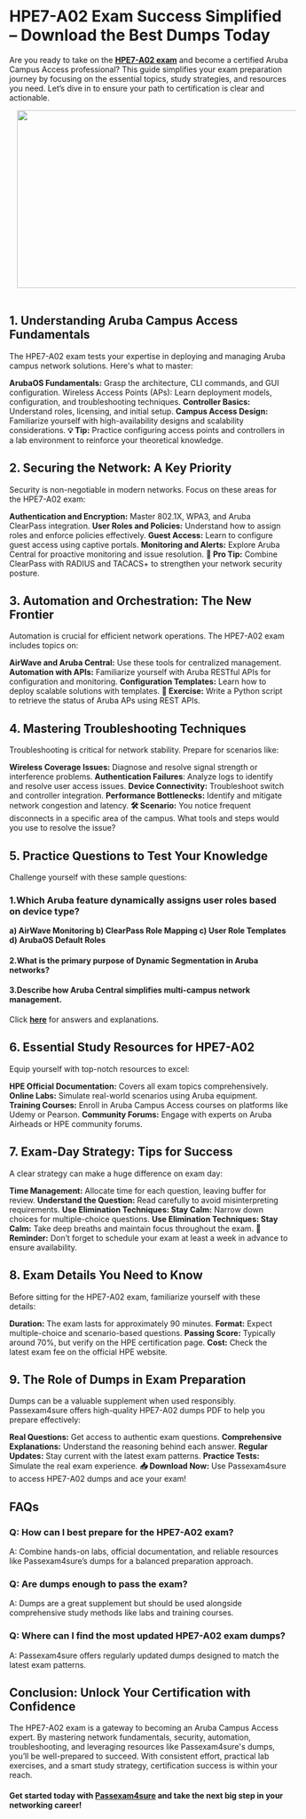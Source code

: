 # **HPE7-A02 Exam Success Simplified – Download the Best Dumps Today**
Are you ready to take on the **[HPE7-A02 exam](https://www.passexam4sure.com/hp/hpe7-a02-dumps.html)** and become a certified Aruba Campus Access professional? This guide simplifies your exam preparation journey by focusing on the essential topics, study strategies, and resources you need. Let’s dive in to ensure your path to certification is clear and actionable.

</div><div class="separator" style="clear: both; text-align: center;"><a href="https://blogger.googleusercontent.com/img/b/R29vZ2xl/AVvXsEhl9rtYmVY8ZYG4YIO1CrFdXIDZyeXsOaL75YUEbwkJ-5FqnsxdJ0_TjIWjdD5e62bIjLwQKFQSQYu1GYgQTwYDiLtMqWXuRTwK_cdv9kcdxc8KUwEwr5vh8rSQHtzco9L-cMrR3RWuHiN7rsbLH3GxqP03RZ2tFSy_3ufaMIlj_CJwpMmcVGTCvt5U1eM/s6912/Digital%20Marketing%20Agency%20Banner.jpg" imageanchor="1" style="margin-left: 1em; margin-right: 1em;"><img border="0" data-original-height="3456" data-original-width="6912" height="320" src="https://blogger.googleusercontent.com/img/b/R29vZ2xl/AVvXsEhl9rtYmVY8ZYG4YIO1CrFdXIDZyeXsOaL75YUEbwkJ-5FqnsxdJ0_TjIWjdD5e62bIjLwQKFQSQYu1GYgQTwYDiLtMqWXuRTwK_cdv9kcdxc8KUwEwr5vh8rSQHtzco9L-cMrR3RWuHiN7rsbLH3GxqP03RZ2tFSy_3ufaMIlj_CJwpMmcVGTCvt5U1eM/w640-h320/Digital%20Marketing%20Agency%20Banner.jpg" width="640" /></a></div><br />


## 1. Understanding Aruba Campus Access Fundamentals
The HPE7-A02 exam tests your expertise in deploying and managing Aruba campus network solutions. Here's what to master:

**ArubaOS Fundamentals:** Grasp the architecture, CLI commands, and GUI configuration.
Wireless Access Points (APs): Learn deployment models, configuration, and troubleshooting techniques.
**Controller Basics:** Understand roles, licensing, and initial setup.
**Campus Access Design:** Familiarize yourself with high-availability designs and scalability considerations.
**💡 Tip:** Practice configuring access points and controllers in a lab environment to reinforce your theoretical knowledge.

## 2. Securing the Network: A Key Priority
Security is non-negotiable in modern networks. Focus on these areas for the HPE7-A02 exam:

**Authentication and Encryption:** Master 802.1X, WPA3, and Aruba ClearPass integration.
**User Roles and Policies:** Understand how to assign roles and enforce policies effectively.
**Guest Access:** Learn to configure guest access using captive portals.
**Monitoring and Alerts:** Explore Aruba Central for proactive monitoring and issue resolution.
**🔐 Pro Tip:** Combine ClearPass with RADIUS and TACACS+ to strengthen your network security posture.

## 3. Automation and Orchestration: The New Frontier
Automation is crucial for efficient network operations. The HPE7-A02 exam includes topics on:

**AirWave and Aruba Central:** Use these tools for centralized management.
**Automation with APIs:** Familiarize yourself with Aruba RESTful APIs for configuration and monitoring.
**Configuration Templates:** Learn how to deploy scalable solutions with templates.
**📘 Exercise:** Write a Python script to retrieve the status of Aruba APs using REST APIs.

## 4. Mastering Troubleshooting Techniques
Troubleshooting is critical for network stability. Prepare for scenarios like:

**Wireless Coverage Issues:** Diagnose and resolve signal strength or interference problems.
**Authentication Failures**: Analyze logs to identify and resolve user access issues.
**Device Connectivity:** Troubleshoot switch and controller integration.
**Performance Bottlenecks:** Identify and mitigate network congestion and latency.
**🛠️ Scenario:** You notice frequent disconnects in a specific area of the campus. What tools and steps would you use to resolve the issue?

## 5. Practice Questions to Test Your Knowledge

Challenge yourself with these sample questions:

### 1.Which Aruba feature dynamically assigns user roles based on device type?
**a) AirWave Monitoring
b) ClearPass Role Mapping
c) User Role Templates
d) ArubaOS Default Roles**

#### 2.What is the primary purpose of Dynamic Segmentation in Aruba networks?

#### 3.Describe how Aruba Central simplifies multi-campus network management.

Click **[here](https://www.passexam4sure.com/hp/hpe7-a02-dumps.html)** for answers and explanations.

## 6. Essential Study Resources for HPE7-A02
Equip yourself with top-notch resources to excel:

**HPE Official Documentation:** Covers all exam topics comprehensively.
**Online Labs:** Simulate real-world scenarios using Aruba equipment.
**Training Courses:** Enroll in Aruba Campus Access courses on platforms like Udemy or Pearson.
**Community Forums:** Engage with experts on Aruba Airheads or HPE community forums.

## 7. Exam-Day Strategy: Tips for Success
A clear strategy can make a huge difference on exam day:

**Time Management:** Allocate time for each question, leaving buffer for review.
**Understand the Question:** Read carefully to avoid misinterpreting requirements.
**Use Elimination Techniques:
Stay Calm:** Narrow down choices for multiple-choice questions.
**Use Elimination Techniques:
Stay Calm:** Take deep breaths and maintain focus throughout the exam.
**📅 Reminder:** Don’t forget to schedule your exam at least a week in advance to ensure availability.

## 8. Exam Details You Need to Know
Before sitting for the HPE7-A02 exam, familiarize yourself with these details:

**Duration:** The exam lasts for approximately 90 minutes.
**Format:** Expect multiple-choice and scenario-based questions.
**Passing Score:** Typically around 70%, but verify on the HPE certification page.
**Cost:** Check the latest exam fee on the official HPE website.

## 9. The Role of Dumps in Exam Preparation
Dumps can be a valuable supplement when used responsibly. Passexam4sure offers high-quality HPE7-A02 dumps PDF to help you prepare effectively:

**Real Questions:** Get access to authentic exam questions.
**Comprehensive Explanations:** Understand the reasoning behind each answer.
**Regular Updates:** Stay current with the latest exam patterns.
**Practice Tests:** Simulate the real exam experience.
**📥 Download Now:** Use Passexam4sure to access HPE7-A02 dumps and ace your exam!

## FAQs
### Q: How can I best prepare for the HPE7-A02 exam?
A: Combine hands-on labs, official documentation, and reliable resources like Passexam4sure’s dumps for a balanced preparation approach.

### Q: Are dumps enough to pass the exam?
A: Dumps are a great supplement but should be used alongside comprehensive study methods like labs and training courses.

### Q: Where can I find the most updated HPE7-A02 exam dumps?
A: Passexam4sure offers regularly updated dumps designed to match the latest exam patterns.

## Conclusion: Unlock Your Certification with Confidence
The HPE7-A02 exam is a gateway to becoming an Aruba Campus Access expert. By mastering network fundamentals, security, automation, troubleshooting, and leveraging resources like Passexam4sure's dumps, you’ll be well-prepared to succeed. With consistent effort, practical lab exercises, and a smart study strategy, certification success is within your reach.

#### Get started today with **[Passexam4sure](https://www.passexam4sure.com/hp/hpe7-a02-dumps.html)** and take the next big step in your networking career!
